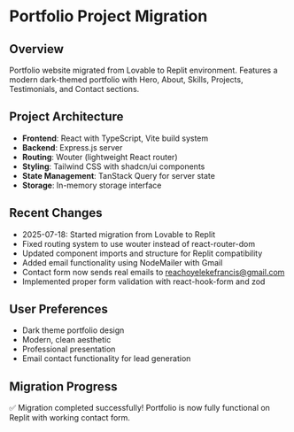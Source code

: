 # Portfolio Project Migration

## Overview
Portfolio website migrated from Lovable to Replit environment. Features a modern dark-themed portfolio with Hero, About, Skills, Projects, Testimonials, and Contact sections.

## Project Architecture
- **Frontend**: React with TypeScript, Vite build system
- **Backend**: Express.js server
- **Routing**: Wouter (lightweight React router)
- **Styling**: Tailwind CSS with shadcn/ui components
- **State Management**: TanStack Query for server state
- **Storage**: In-memory storage interface

## Recent Changes
- 2025-07-18: Started migration from Lovable to Replit
- Fixed routing system to use wouter instead of react-router-dom
- Updated component imports and structure for Replit compatibility
- Added email functionality using NodeMailer with Gmail
- Contact form now sends real emails to reachoyelekefrancis@gmail.com
- Implemented proper form validation with react-hook-form and zod

## User Preferences
- Dark theme portfolio design
- Modern, clean aesthetic
- Professional presentation
- Email contact functionality for lead generation

## Migration Progress
✅ Migration completed successfully! Portfolio is now fully functional on Replit with working contact form.